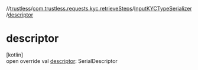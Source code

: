 //[trustless](../../../index.md)/[com.trustless.requests.kyc.retrieveSteps](../index.md)/[InputKYCTypeSerializer](index.md)/[descriptor](descriptor.md)

# descriptor

[kotlin]\
open override val [descriptor](descriptor.md): SerialDescriptor

